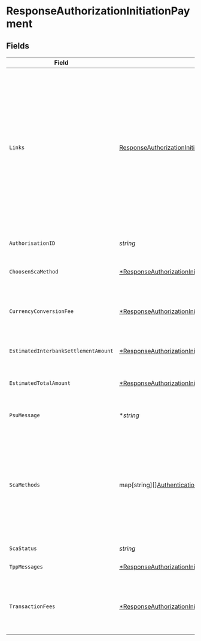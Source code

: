 # ResponseAuthorizationInitiationPayment


## Fields

| Field                                                                                                                                                                                                                                                                                                                                                                                                                                                             | Type                                                                                                                                                                                                                                                                                                                                                                                                                                                              | Required                                                                                                                                                                                                                                                                                                                                                                                                                                                          | Description                                                                                                                                                                                                                                                                                                                                                                                                                                                       | Example                                                                                                                                                                                                                                                                                                                                                                                                                                                           |
| ----------------------------------------------------------------------------------------------------------------------------------------------------------------------------------------------------------------------------------------------------------------------------------------------------------------------------------------------------------------------------------------------------------------------------------------------------------------- | ----------------------------------------------------------------------------------------------------------------------------------------------------------------------------------------------------------------------------------------------------------------------------------------------------------------------------------------------------------------------------------------------------------------------------------------------------------------- | ----------------------------------------------------------------------------------------------------------------------------------------------------------------------------------------------------------------------------------------------------------------------------------------------------------------------------------------------------------------------------------------------------------------------------------------------------------------- | ----------------------------------------------------------------------------------------------------------------------------------------------------------------------------------------------------------------------------------------------------------------------------------------------------------------------------------------------------------------------------------------------------------------------------------------------------------------- | ----------------------------------------------------------------------------------------------------------------------------------------------------------------------------------------------------------------------------------------------------------------------------------------------------------------------------------------------------------------------------------------------------------------------------------------------------------------- |
| `Links`                                                                                                                                                                                                                                                                                                                                                                                                                                                           | [ResponseAuthorizationInitiationPaymentLinks](../../models/shared/responseauthorizationinitiationpaymentlinks.md)                                                                                                                                                                                                                                                                                                                                                 | :heavy_check_mark:                                                                                                                                                                                                                                                                                                                                                                                                                                                | Lista de hipervínculos para ser reconocidos por el TPP. Tipos soportados en esta respuesta:  scaRedirect: en caso de SCA por redirección. Link donde el navegador del PSU debe ser redireccionado por el TPP.  selectAuthenticatio nMethod: link al sub-recurso de  autorización o de autorización de cancelación donde el método SCA seleccionado será informado. • scaStatus: link para consultar el estado SCA correspondiente al sub-recurso de autorización. |                                                                                                                                                                                                                                                                                                                                                                                                                                                                   |
| `AuthorisationID`                                                                                                                                                                                                                                                                                                                                                                                                                                                 | *string*                                                                                                                                                                                                                                                                                                                                                                                                                                                          | :heavy_check_mark:                                                                                                                                                                                                                                                                                                                                                                                                                                                | Identificador del recurso que referencia al sub-recurso de autorización creado                                                                                                                                                                                                                                                                                                                                                                                    |                                                                                                                                                                                                                                                                                                                                                                                                                                                                   |
| `ChoosenScaMethod`                                                                                                                                                                                                                                                                                                                                                                                                                                                | [*ResponseAuthorizationInitiationPaymentChoosenScaMethod](../../models/shared/responseauthorizationinitiationpaymentchoosenscamethod.md)                                                                                                                                                                                                                                                                                                                          | :heavy_minus_sign:                                                                                                                                                                                                                                                                                                                                                                                                                                                | NO SOPORTADO EN ESTA VERSIÓN. SOLO EMBEBIDO                                                                                                                                                                                                                                                                                                                                                                                                                       |                                                                                                                                                                                                                                                                                                                                                                                                                                                                   |
| `CurrencyConversionFee`                                                                                                                                                                                                                                                                                                                                                                                                                                           | [*ResponseAuthorizationInitiationPaymentCurrencyConversionFee](../../models/shared/responseauthorizationinitiationpaymentcurrencyconversionfee.md)                                                                                                                                                                                                                                                                                                                | :heavy_minus_sign:                                                                                                                                                                                                                                                                                                                                                                                                                                                | Podría ser usado por el ASPSP para transportar comisiones por conversión específica de la moneda asociada a la transferencia de crédito iniciada.                                                                                                                                                                                                                                                                                                                 |                                                                                                                                                                                                                                                                                                                                                                                                                                                                   |
| `EstimatedInterbankSettlementAmount`                                                                                                                                                                                                                                                                                                                                                                                                                              | [*ResponseAuthorizationInitiationPaymentEstimatedInterbankSettlementAmount](../../models/shared/responseauthorizationinitiationpaymentestimatedinterbanksettlementamount.md)                                                                                                                                                                                                                                                                                      | :heavy_minus_sign:                                                                                                                                                                                                                                                                                                                                                                                                                                                | Importe estimado a ser transferido al beneficiario.                                                                                                                                                                                                                                                                                                                                                                                                               |                                                                                                                                                                                                                                                                                                                                                                                                                                                                   |
| `EstimatedTotalAmount`                                                                                                                                                                                                                                                                                                                                                                                                                                            | [*ResponseAuthorizationInitiationPaymentEstimatedTotalAmount](../../models/shared/responseauthorizationinitiationpaymentestimatedtotalamount.md)                                                                                                                                                                                                                                                                                                                  | :heavy_minus_sign:                                                                                                                                                                                                                                                                                                                                                                                                                                                | Importe el cual se estima que será retirado de la cuenta del ordenante. Este importe incluye comisiones.                                                                                                                                                                                                                                                                                                                                                          |                                                                                                                                                                                                                                                                                                                                                                                                                                                                   |
| `PsuMessage`                                                                                                                                                                                                                                                                                                                                                                                                                                                      | **string*                                                                                                                                                                                                                                                                                                                                                                                                                                                         | :heavy_minus_sign:                                                                                                                                                                                                                                                                                                                                                                                                                                                | Texto enviado al TPP a través del HUB para ser mostrado al PSU.                                                                                                                                                                                                                                                                                                                                                                                                   | Mensaje de ejemplo                                                                                                                                                                                                                                                                                                                                                                                                                                                |
| `ScaMethods`                                                                                                                                                                                                                                                                                                                                                                                                                                                      | map[string][][AuthenticationObject](../../models/shared/authenticationobject.md)                                                                                                                                                                                                                                                                                                                                                                                  | :heavy_minus_sign:                                                                                                                                                                                                                                                                                                                                                                                                                                                | Este elemento es contenido si SCA es requerido y si el PSU puede elegir entre diferentes métodos de autenticación. Si este dato es contenido también se informará el link "selectAuthenticationM ethod”. Estos métodos deberán ser presentados al PSU. Nota: Solo si ASPSP soporta selección del método SCA                                                                                                                                                       |                                                                                                                                                                                                                                                                                                                                                                                                                                                                   |
| `ScaStatus`                                                                                                                                                                                                                                                                                                                                                                                                                                                       | *string*                                                                                                                                                                                                                                                                                                                                                                                                                                                          | :heavy_check_mark:                                                                                                                                                                                                                                                                                                                                                                                                                                                | Estado SCA                                                                                                                                                                                                                                                                                                                                                                                                                                                        |                                                                                                                                                                                                                                                                                                                                                                                                                                                                   |
| `TppMessages`                                                                                                                                                                                                                                                                                                                                                                                                                                                     | [*ResponseAuthorizationInitiationPaymentTppMessages](../../models/shared/responseauthorizationinitiationpaymenttppmessages.md)                                                                                                                                                                                                                                                                                                                                    | :heavy_minus_sign:                                                                                                                                                                                                                                                                                                                                                                                                                                                | Mensaje para el TPP enviado a través del HUB.                                                                                                                                                                                                                                                                                                                                                                                                                     |                                                                                                                                                                                                                                                                                                                                                                                                                                                                   |
| `TransactionFees`                                                                                                                                                                                                                                                                                                                                                                                                                                                 | [*ResponseAuthorizationInitiationPaymentTransactionFees](../../models/shared/responseauthorizationinitiationpaymenttransactionfees.md)                                                                                                                                                                                                                                                                                                                            | :heavy_minus_sign:                                                                                                                                                                                                                                                                                                                                                                                                                                                | Podría ser usado por el ASPSP para transportar la comisión total de la transacción. Este campo incluye el currencyConversiónFees, si es de aplicación.                                                                                                                                                                                                                                                                                                            |                                                                                                                                                                                                                                                                                                                                                                                                                                                                   |